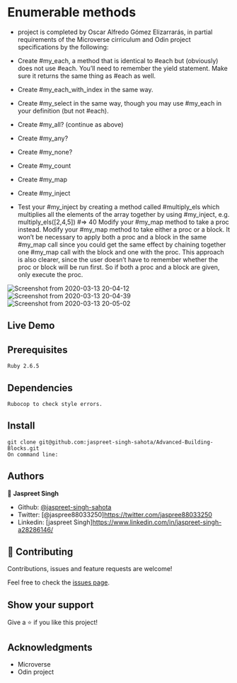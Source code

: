 # Enumerable methods
 
-  project is completed by Oscar Alfredo Gómez Elizarrarás, in partial requirements of the Microverse cirriculum and Odin project specifications by the following:

- Create #my_each, a method that is identical to #each but (obviously) does not use #each. You’ll need to remember the yield statement. Make sure it returns the same thing as #each as well.
- Create #my_each_with_index in the same way.
- Create #my_select in the same way, though you may use #my_each in your definition (but not #each).
- Create #my_all? (continue as above)
- Create #my_any?
- Create #my_none?
- Create #my_count
- Create #my_map
- Create #my_inject
- Test your #my_inject by creating a method called #multiply_els which multiplies all the elements of the array together by using #my_inject, e.g. multiply_els([2,4,5]) #=> 40
    Modify your #my_map method to take a proc instead.
    Modify your #my_map method to take either a proc or a block. It won’t be necessary to apply both a proc and a block in the same #my_map call since you could get the same effect by chaining together one #my_map call with the block and one with the proc. This approach is also clearer, since the user doesn’t have to remember whether the proc or block will be run first. So if both a proc and a block are given, only execute the proc.

![Screenshot from 2020-03-13 20-04-12](https://user-images.githubusercontent.com/55361440/76630425-fed9a480-6565-11ea-89cc-bde13a4cbfe8.png)
![Screenshot from 2020-03-13 20-04-39](https://user-images.githubusercontent.com/55361440/76630433-013bfe80-6566-11ea-961f-6ad475472865.png)
![Screenshot from 2020-03-13 20-05-02](https://user-images.githubusercontent.com/55361440/76630440-039e5880-6566-11ea-8cf6-02046db19c8e.png)

## Live Demo


## Prerequisites

    Ruby 2.6.5

## Dependencies

    Rubocop to check style errors.

## Install
    git clone git@github.com:jaspreet-singh-sahota/Advanced-Building-Blocks.git
    On command line:

## Authors

👤 **Jaspreet Singh**
- Github: [@jaspreet-singh-sahota](https://github.com/jaspreet-singh-sahota)
- Twitter: [@jaspree88033250]https://twitter.com/jaspree88033250
- Linkedin: [jaspreet Singh]https://www.linkedin.com/in/jaspreet-singh-a28286146/

## 🤝 Contributing

Contributions, issues and feature requests are welcome!

Feel free to check the [issues page](issues/).

## Show your support

Give a ⭐️ if you like this project!

## Acknowledgments

-   Microverse
-   Odin project